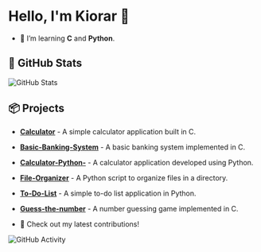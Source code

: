 # Hello, I'm Kiorar 👋

- 🌱 I’m learning **C** and **Python**.

## 🚀 GitHub Stats

![GitHub Stats](https://github-readme-stats.vercel.app/api?username=Kiorar&show_icons=true&count_private=true&hide_title=true&hide=prs)


## 📦 Projects

- [**Calculator**](https://github.com/Kiorar/Calculator) - A simple calculator application built in C.
- [**Basic-Banking-System**](https://github.com/Kiorar/Basic-Banking-System) - A basic banking system implemented in C.
- [**Calculator-Python-**](https://github.com/Kiorar/Calculator-Python-) - A calculator application developed using Python.
- [**File-Organizer**](https://github.com/Kiorar/File-Organizer) - A Python script to organize files in a directory.
- [**To-Do-List**](https://github.com/Kiorar/To-Do-List) - A simple to-do list application in Python.
- [**Guess-the-number**](https://github.com/Kiorar/Guess-the-number) - A number guessing game implemented in C.

- 🌟 Check out my latest contributions!

![GitHub Activity](https://github-readme-activity-graph.cyclic.app/graph?username=Kiorar&theme=react-dark)
